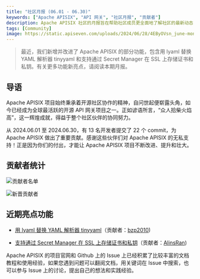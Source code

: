 ```yaml
---
title: "社区月报 (06.01 - 06.30)"
keywords: ["Apache APISIX", "API 网关", "社区月报", "贡献者"]
description: Apache APISIX 社区的月报旨在帮助社区成员更全面地了解社区的最新动态，方便大家参与到 Apache APISIX 社区中来。
tags: [Community]
image: https://static.apiseven.com/uploads/2024/06/28/4EByOVsn_june-monthly-report-cn.png
---
```

> 最近，我们新增并改进了 Apache APISIX 的部分功能，包含用 lyaml 替换 YAML 解析器 tinyyaml 和支持通过 Secret Manager 在 SSL 上存储证书和私钥。有关更多功能新亮点，请阅读本期月报。
<!--truncate-->

## 导语

Apache APISIX 项目始终秉承着开源社区协作的精神，自问世起便崭露头角，如今已经成为全球最活跃的开源 API 网关项目之一。正如谚语所言，“众人拾柴火焰高”，这一辉煌成就，得益于整个社区伙伴的协同努力。

从 2024.06.01 至 2024.06.30，有 13 名开发者提交了 22 个 commit，为 Apache APISIX 做出了重要贡献。感谢这些伙伴们对 Apache APISIX 的无私支持！正是因为你们的付出，才能让 Apache APISIX 项目不断改进、提升和壮大。

## 贡献者统计

![贡献者名单](https://static.apiseven.com/uploads/2024/07/01/qMf8xVMY_june-contributors.png)

![新晋贡献者](https://static.apiseven.com/uploads/2024/06/28/8fZIturi_new-contributors-june.png)

## 近期亮点功能

- [用 lyaml 替换 YAML 解析器 tinyyaml](https://github.com/apache/apisix/pull/11312)（贡献者：[bzp2010](https://github.com/bzp2010))

- [支持通过 Secret Manager 在 SSL 上存储证书和私钥](https://github.com/apache/apisix/pull/11339)（贡献者：[AlinsRan](https://github.com/AlinsRan))

Apache APISIX 的项目官网和 Github 上的 Issue 上已经积累了比较丰富的文档教程和使用经验，如果您遇到问题可以翻阅文档，用关键词在 Issue 中搜索，也可以参与 Issue 上的讨论，提出自己的想法和实践经验。
